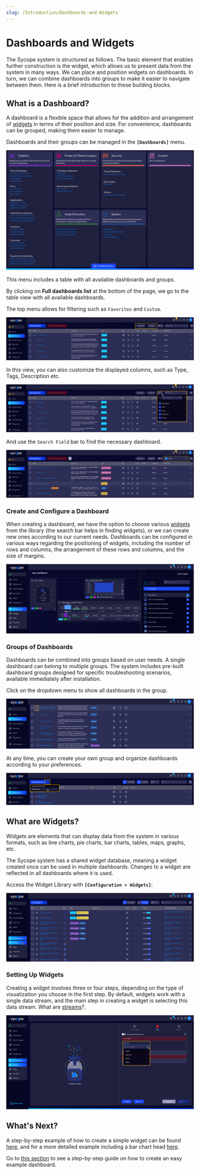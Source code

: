 ```yaml
---
slug: /Introduction/Dashboards-and-Widgets
---
```


# Dashboards and Widgets

The Sycope system is structured as follows. The basic element that enables further construction is the widget, which allows us to present data from the system in many ways. We can place and position widgets on dashboards. In turn, we can combine dashboards into groups to make it easier to navigate between them. Here is a brief introduction to these building blocks.


## What is a Dashboard?

A dashboard is a flexible space that allows for the addition and arrangement of [widgets](#what-are-widgets) in terms of their position and size. For convenience, dashboards can be grouped, making them easier to manage.

Dashboards and their groups can be managed in the **`[Dashboards]`** menu.  

![Dashboards](assets/kafelki_screen.png)

This menu includes a table with all available dashboards and groups.  

By clicking on **Full dashboards list** at the bottom of the page, we go to the table view with all available dashboards.

The top menu allows for filtering such as `Favorites` and `Custom`.

![Favorites, Custom](assets/fav-cust.png)

In this view, you can also customize the displayed columns, such as Type, Tags, Description etc.

![Table Columns](assets/table-columns.png)

And use the `Search Field` bar to find the necessary dashboard.

![Search Field](assets/search-field.png)


### Create and Configure a Dashboard

When creating a dashboard, we have the option to choose various [widgets](#what-are-widgets) from the library (the search bar helps in finding widgets), or we can create new ones according to our current needs.
Dashboards can be configured in various ways regarding the positioning of widgets, including the number of rows and columns, the arrangement of these rows and columns, and the size of margins.

![Grid with Widgets](assets/grid-widgets.png)


### Groups of Dashboards

Dashboards can be combined into groups based on user needs. A single dashboard can belong to multiple groups.
The system includes pre-built dashboard groups designed for specific troubleshooting scenarios, available immediately after installation.

Click on the dropdown menu to show all dashboards in the group.

![Grouped Dashboards](assets/grouped-dashboards.png)

At any time, you can create your own group and organize dashboards according to your preferences.

![Add dashboard group](assets/add-dashboard-group.png)


## What are Widgets?

Widgets are elements that can display data from the system in various formats, such as line charts, pie charts, bar charts, tables, maps, graphs, etc.  

The Sycope system has a shared widget database, meaning a widget created once can be used in multiple dashboards. Changes to a widget are reflected in all dashboards where it is used.

Access the Widget Library with **`[Configuration > Widgets]`**:

![Configuration > Widgets](assets/widgets-list.png)


### Setting Up Widgets

Creating a widget involves three or four steps, depending on the type of visualization you choose in the first step. By default, widgets work with a single data stream, and the main step in creating a widget is selecting this data stream. What are [streams](/Introduction/Streams)?.

![Widget Stream](assets/widget-stream.png)


## What's Next?

A step-by-step example of how to create a simple widget can be found [here](/Examples/Widget-Example-Simple), and for a more detailed example including a bar chart head [here](/Examples/Widget-Example-Advanced).

Go to [this section](/Examples/Create-Custom-Dashboard) to see a step-by-step guide on how to create an easy example dashboard.

